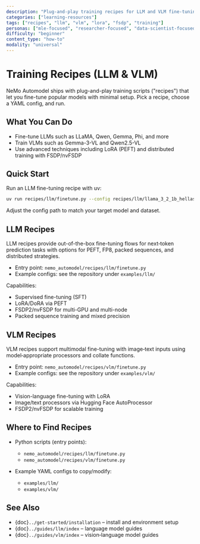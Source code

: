 ```yaml
---
description: "Plug-and-play training recipes for LLM and VLM fine-tuning using NeMo Automodel"
categories: ["learning-resources"]
tags: ["recipes", "llm", "vlm", "lora", "fsdp", "training"]
personas: ["mle-focused", "researcher-focused", "data-scientist-focused"]
difficulty: "beginner"
content_type: "how-to"
modality: "universal"
---
```


# Training Recipes (LLM & VLM)

NeMo Automodel ships with plug-and-play training scripts ("recipes") that let you fine-tune popular models with minimal setup. Pick a recipe, choose a YAML config, and run.

## What You Can Do

- Fine-tune LLMs such as LLaMA, Qwen, Gemma, Phi, and more
- Train VLMs such as Gemma-3-VL and Qwen2.5-VL
- Use advanced techniques including LoRA (PEFT) and distributed training with FSDP/nvFSDP

## Quick Start

Run an LLM fine-tuning recipe with uv:

```bash
uv run recipes/llm/finetune.py --config recipes/llm/llama_3_2_1b_hellaswag.yaml
```

Adjust the config path to match your target model and dataset.

## LLM Recipes

LLM recipes provide out-of-the-box fine-tuning flows for next‑token prediction tasks with options for PEFT, FP8, packed sequences, and distributed strategies.

- Entry point: `nemo_automodel/recipes/llm/finetune.py`
- Example configs: see the repository under `examples/llm/`

Capabilities:
- Supervised fine-tuning (SFT)
- LoRA/DoRA via PEFT
- FSDP2/nvFSDP for multi-GPU and multi-node
- Packed sequence training and mixed precision

## VLM Recipes

VLM recipes support multimodal fine-tuning with image‑text inputs using model‑appropriate processors and collate functions.

- Entry point: `nemo_automodel/recipes/vlm/finetune.py`
- Example configs: see the repository under `examples/vlm/`

Capabilities:
- Vision-language fine-tuning with LoRA
- Image/text processors via Hugging Face AutoProcessor
- FSDP2/nvFSDP for scalable training

## Where to Find Recipes

- Python scripts (entry points):
  - `nemo_automodel/recipes/llm/finetune.py`
  - `nemo_automodel/recipes/vlm/finetune.py`

- Example YAML configs to copy/modify:
  - `examples/llm/`
  - `examples/vlm/`

## See Also

- {doc}`../get-started/installation` – install and environment setup
- {doc}`../guides/llm/index` – language model guides
- {doc}`../guides/vlm/index` – vision‑language model guides

